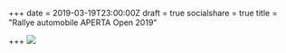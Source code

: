 +++
date = 2019-03-19T23:00:00Z
draft = true
socialshare = true
title = "Rallye automobile APERTA Open 2019"

+++
[![](/img/rallye2019.png)](mailto:board@aperta.lu)